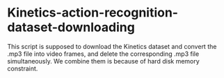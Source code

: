 # Kinetics-action-recognition-dataset-downloading
This script is supposed to download the Kinetics dataset and convert the .mp3 file into video frames, and delete the corresponding .mp3 file simultaneously. We combine them is because of hard disk memory constraint. 
